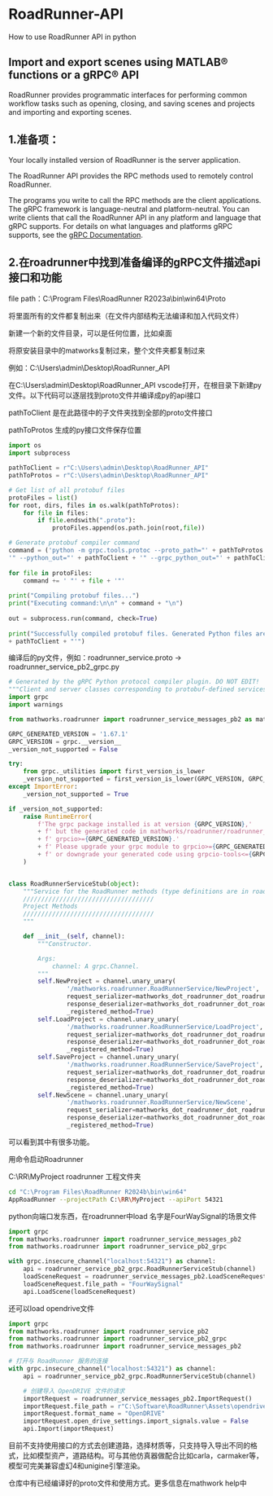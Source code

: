 # RoadRunner-API
How to use RoadRunner API in python 

## Import and export scenes using MATLAB® functions or a gRPC® API

RoadRunner provides programmatic interfaces for performing common workflow tasks such as opening, closing, and saving scenes and projects and importing and exporting scenes.

## 1.准备项：

Your locally installed version of RoadRunner is the server application.

The RoadRunner API provides the RPC methods used to remotely control RoadRunner.

The programs you write to call the RPC methods are the client applications. The gRPC framework is language-neutral and platform-neutral. You can write clients that call the RoadRunner API in any platform and language that gRPC supports. For details on what languages and platforms gRPC supports, see the [gRPC Documentation](https://grpc.io/docs/).

##  2.在roadrunner中找到准备编译的gRPC文件描述api接口和功能

file path：C:\Program Files\RoadRunner R2023a\bin\win64\Proto

将里面所有的文件都复制出来（在文件内部结构无法编译和加入代码文件）

新建一个新的文件目录，可以是任何位置，比如桌面

将原安装目录中的matworks复制过来，整个文件夹都复制过来

例如：C:\Users\admin\Desktop\RoadRunner_API

在C:\Users\admin\Desktop\RoadRunner_API  vscode打开，在根目录下新建py文件。以下代码可以逐层找到proto文件并编译成py的api接口

pathToClient 是在此路径中的子文件夹找到全部的proto文件接口

pathToProtos 生成的py接口文件保存位置

```python
import os
import subprocess

pathToClient = r"C:\Users\admin\Desktop\RoadRunner_API"
pathToProtos = r"C:\Users\admin\Desktop\RoadRunner_API"

# Get list of all protobuf files
protoFiles = list()
for root, dirs, files in os.walk(pathToProtos):
    for file in files:
        if file.endswith(".proto"):
            protoFiles.append(os.path.join(root,file))

# Generate protobuf compiler command
command = ('python -m grpc.tools.protoc --proto_path="' + pathToProtos + \
'" --python_out="' + pathToClient + '" --grpc_python_out="' + pathToClient + '"')
 
for file in protoFiles:
    command += ' "' + file + '"'
 
print("Compiling protobuf files...")
print("Executing command:\n\n" + command + "\n")
 
out = subprocess.run(command, check=True)
 
print("Successfully compiled protobuf files. Generated Python files are located in '"
+ pathToClient + "'")
```

编译后的py文件，例如：roadrunner_service.proto -> roadrunner_service_pb2_grpc.py

```python
# Generated by the gRPC Python protocol compiler plugin. DO NOT EDIT!
"""Client and server classes corresponding to protobuf-defined services."""
import grpc
import warnings

from mathworks.roadrunner import roadrunner_service_messages_pb2 as mathworks_dot_roadrunner_dot_roadrunner__service__messages__pb2

GRPC_GENERATED_VERSION = '1.67.1'
GRPC_VERSION = grpc.__version__
_version_not_supported = False

try:
    from grpc._utilities import first_version_is_lower
    _version_not_supported = first_version_is_lower(GRPC_VERSION, GRPC_GENERATED_VERSION)
except ImportError:
    _version_not_supported = True

if _version_not_supported:
    raise RuntimeError(
        f'The grpc package installed is at version {GRPC_VERSION},'
        + f' but the generated code in mathworks/roadrunner/roadrunner_service_pb2_grpc.py depends on'
        + f' grpcio>={GRPC_GENERATED_VERSION}.'
        + f' Please upgrade your grpc module to grpcio>={GRPC_GENERATED_VERSION}'
        + f' or downgrade your generated code using grpcio-tools<={GRPC_VERSION}.'
    )


class RoadRunnerServiceStub(object):
    """Service for the RoadRunner methods (type definitions are in roadrunner_service_messages.proto)
    ////////////////////////////////////
    Project Methods
    ////////////////////////////////////
    """

    def __init__(self, channel):
        """Constructor.

        Args:
            channel: A grpc.Channel.
        """
        self.NewProject = channel.unary_unary(
                '/mathworks.roadrunner.RoadRunnerService/NewProject',
                request_serializer=mathworks_dot_roadrunner_dot_roadrunner__service__messages__pb2.NewProjectRequest.SerializeToString,
                response_deserializer=mathworks_dot_roadrunner_dot_roadrunner__service__messages__pb2.NewProjectResponse.FromString,
                _registered_method=True)
        self.LoadProject = channel.unary_unary(
                '/mathworks.roadrunner.RoadRunnerService/LoadProject',
                request_serializer=mathworks_dot_roadrunner_dot_roadrunner__service__messages__pb2.LoadProjectRequest.SerializeToString,
                response_deserializer=mathworks_dot_roadrunner_dot_roadrunner__service__messages__pb2.LoadProjectResponse.FromString,
                _registered_method=True)
        self.SaveProject = channel.unary_unary(
                '/mathworks.roadrunner.RoadRunnerService/SaveProject',
                request_serializer=mathworks_dot_roadrunner_dot_roadrunner__service__messages__pb2.SaveProjectRequest.SerializeToString,
                response_deserializer=mathworks_dot_roadrunner_dot_roadrunner__service__messages__pb2.SaveProjectResponse.FromString,
                _registered_method=True)
        self.NewScene = channel.unary_unary(
                '/mathworks.roadrunner.RoadRunnerService/NewScene',
                request_serializer=mathworks_dot_roadrunner_dot_roadrunner__service__messages__pb2.NewSceneRequest.SerializeToString,
                response_deserializer=mathworks_dot_roadrunner_dot_roadrunner__service__messages__pb2.NewSceneResponse.FromString,
                _registered_method=True)
```

可以看到其中有很多功能。

用命令启动Roadrunner 

C:\RR\MyProject  roadrunner 工程文件夹

```bash
cd "C:\Program Files\RoadRunner R2024b\bin\win64"
AppRoadRunner --projectPath C:\RR\MyProject --apiPort 54321
```

python向端口发东西，在roadrunner中load 名字是FourWaySignal的场景文件

```python
import grpc
from mathworks.roadrunner import roadrunner_service_messages_pb2
from mathworks.roadrunner import roadrunner_service_pb2_grpc

with grpc.insecure_channel("localhost:54321") as channel:
    api = roadrunner_service_pb2_grpc.RoadRunnerServiceStub(channel)
    loadSceneRequest = roadrunner_service_messages_pb2.LoadSceneRequest()
    loadSceneRequest.file_path = "FourWaySignal"
    api.LoadScene(loadSceneRequest)
```

还可以load  opendrive文件

```python
import grpc
from mathworks.roadrunner import roadrunner_service_pb2
from mathworks.roadrunner import roadrunner_service_pb2_grpc
from mathworks.roadrunner import roadrunner_service_messages_pb2

# 打开与 RoadRunner 服务的连接
with grpc.insecure_channel("localhost:54321") as channel:
    api = roadrunner_service_pb2_grpc.RoadRunnerServiceStub(channel)

    # 创建导入 OpenDRIVE 文件的请求
    importRequest = roadrunner_service_messages_pb2.ImportRequest()
    importRequest.file_path = r"C:\Software\RoadRunner\Assets\opendrive\asda.xodr"
    importRequest.format_name = "OpenDRIVE"
    importRequest.open_drive_settings.import_signals.value = False
    api.Import(importRequest)
```

目前不支持使用接口的方式去创建道路，选择材质等，只支持导入导出不同的格式，比如模型资产，道路结构。可与其他仿真器做配合比如carla，carmaker等，模型可完美兼容虚幻4和unigine引擎渲染。

仓库中有已经编译好的proto文件和使用方式。更多信息在mathwork help中

